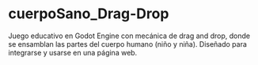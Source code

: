 # cuerpoSano_Drag-Drop
Juego educativo en Godot Engine con mecánica de drag and drop, donde se ensamblan las partes del cuerpo humano (niño y niña). Diseñado para integrarse y usarse en una página web.
